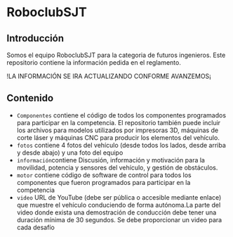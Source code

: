 # RoboclubSJT
## Introducción
Somos el equipo RoboclubSJT para la categoria de futuros ingenieros.
Este repositorio contiene la información pedida en el reglamento.

!LA INFORMACIÓN SE IRA ACTUALIZANDO CONFORME AVANZEMOS¡
## Contenido
* `Componentes`  contiene el código de todos los componentes
programados para participar en la competencia. El repositorio también puede incluir los
archivos para modelos utilizados por impresoras 3D, máquinas de corte láser y
máquinas CNC para producir los elementos del vehículo.
* `fotos` contiene 4 fotos del vehículo (desde todos los lados, desde arriba y desde abajo) y una foto del equipo
* `información`contiene Discusión, información y motivación para la movilidad, potencia y sensores del
vehículo, y gestión de obstáculos.
* `motor` contiene código de software de control para todos los componentes que fueron programados para participar en la competencia
* `video` URL de YouTube (debe ser pública o accesible mediante enlace) que muestre el
vehículo conduciendo de forma autónoma.La parte del video donde exista una
demostración de conducción debe tener una duración mínima de 30 segundos. Se debe
proporcionar un video para cada desafío


